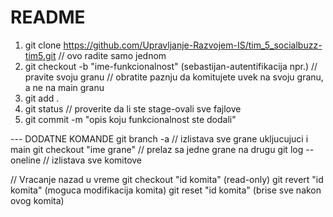 # README

1. git clone https://github.com/Upravljanje-Razvojem-IS/tim_5_socialbuzz-tim5.git // ovo radite samo jednom
2. git checkout -b "ime-funkcionalnost" (sebastijan-autentifikacija npr.) // pravite svoju granu
// obratite paznju da komitujete uvek na svoju granu, a ne na main granu
3. git add .
4. git status // proverite da li ste stage-ovali sve fajlove
5. git commit -m "opis koju funkcionalnost ste dodali"

--- DODATNE KOMANDE
git branch -a // izlistava sve grane ukljucujuci i main
git checkout "ime grane" // prelaz sa jedne grane na drugu
git log --oneline // izlistava sve komitove

// Vracanje nazad u vreme
git checkout "id komita" (read-only)
git revert "id komita" (moguca modifikacija komita)
git reset "id komita" (brise sve nakon ovog komita)
